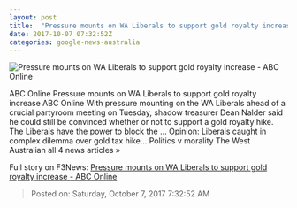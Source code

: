 ```yaml
---
layout: post
title:  "Pressure mounts on WA Liberals to support gold royalty increase - ABC Online"
date: 2017-10-07 07:32:52Z
categories: google-news-australia
---
```


![Pressure mounts on WA Liberals to support gold royalty increase - ABC Online](http://www.abc.net.au/news/image/9026824-1x1-700x700.jpg)

ABC Online Pressure mounts on WA Liberals to support gold royalty increase ABC Online With pressure mounting on the WA Liberals ahead of a crucial partyroom meeting on Tuesday, shadow treasurer Dean Nalder said he could still be convinced whether or not to support a gold royalty hike. The Liberals have the power to block the ... Opinion: Liberals caught in complex dilemma over gold tax hike... Politics v morality The West Australian all 4 news articles »


Full story on F3News: [Pressure mounts on WA Liberals to support gold royalty increase - ABC Online](http://www.f3nws.com/n/HgrdAF)

> Posted on: Saturday, October 7, 2017 7:32:52 AM
